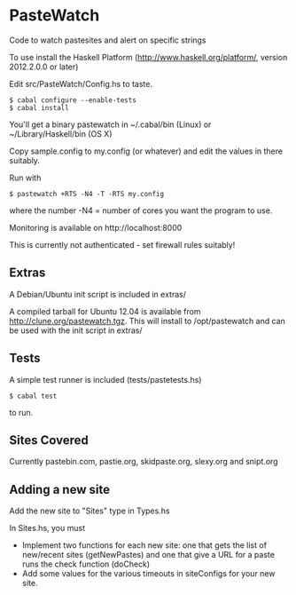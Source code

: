 PasteWatch
==========


Code to watch pastesites and alert on specific strings

To use install the Haskell Platform (http://www.haskell.org/platform/, version 2012.2.0.0 or later)

Edit src/PasteWatch/Config.hs to taste.
```
$ cabal configure --enable-tests
$ cabal install
```
You'll get a binary pastewatch in ~/.cabal/bin (Linux) or ~/Library/Haskell/bin (OS X)

Copy sample.config to my.config (or whatever) and edit the values in there suitably.

Run with
```
$ pastewatch +RTS -N4 -T -RTS my.config
```
where the number -N4 = number of cores you want the program to use.

Monitoring is available on http://localhost:8000

This is currently not authenticated - set firewall rules suitably!

Extras
------

A Debian/Ubuntu init script is included in extras/

A compiled tarball for Ubuntu 12.04 is available from http://clune.org/pastewatch.tgz. This will install to /opt/pastewatch and can be used with the init script in extras/

Tests
-----

A simple test runner is included (tests/pastetests.hs)
```
$ cabal test
```
to run.

Sites Covered
-------------

Currently pastebin.com, pastie.org, skidpaste.org, slexy.org and snipt.org

Adding a new site
-----------------

Add the new site to "Sites" type in Types.hs

In Sites.hs, you must

* Implement two functions for each new site: one that gets the list of new/recent sites (getNewPastes) and one that give a URL for a paste runs the check function (doCheck)
* Add some values for the various timeouts in siteConfigs for your new site.



